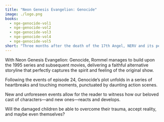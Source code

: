 ```yaml
---
title: "Neon Genesis Evangelion: Genocide"
image: ./logo.png
books:
  - nge-genocide-vol1
  - nge-genocide-vol2
  - nge-genocide-vol3
  - nge-genocide-vol4
  - nge-genocide-vol5
short: "Three months after the death of the 17th Angel, NERV and its people struggle to survive. The Children face new challenges and the lingering traumas of the past, but for two of them the most difficult test may just be each other. Amidst such personal conflicts, individuals and organizations accelerate their agendas in their bid for power and control of the most powerful weapon on Earth: the Evangelion."
---
```


With Neon Genesis Evangelion: Genocide, Rommel manages to build upon the 1995 series and subsequent movies, delivering a faithful alternative storyline that perfectly captures the spirit and feeling of the original show.

Following the events of episode 24, Genocide’s plot unfolds in a series of heartbreaks and touching moments, punctuated by daunting action scenes.

New and unforeseen events allow for the reader to witness how our beloved cast of characters—and new ones—reacts and develops.

Will the damaged children be able to overcome their trauma, accept reality, and maybe even themselves?